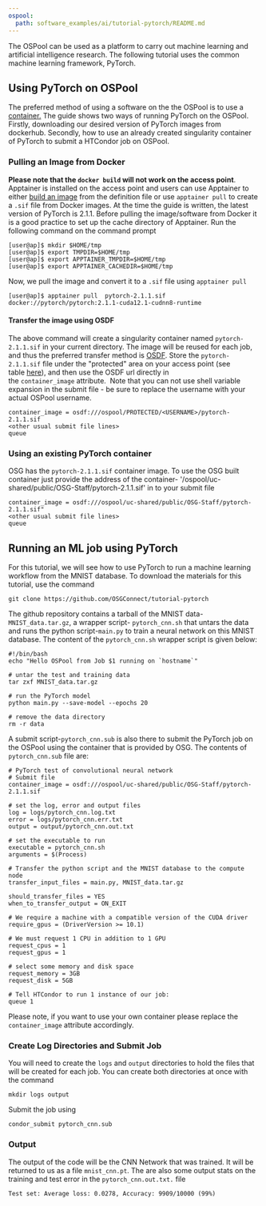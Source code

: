 ```yaml
---
ospool:
  path: software_examples/ai/tutorial-pytorch/README.md
---
```


The OSPool can be used as a platform to carry out machine learning and artificial intelligence research. 
The following tutorial uses the common machine learning framework, PyTorch.

## Using PyTorch on OSPool
The preferred method of using a software on the the OSPool is to use a [container.]() The guide shows two ways of running PyTorch on the OSPool. Firstly, downloading our desired version of PyTorch images from dockerhub. Secondly, how to use an already created singularity container of PyTorch to submit a HTCondor job on OSPool.

### Pulling an Image from Docker
**Please note that the `docker build` will not work on the access point**. Apptainer is installed on the access point and users can use Apptainer to either [build an image]() from the definition file or use `apptainer pull` to create a `.sif` file from Docker images. At the time the guide is written, the latest version of PyTorch is 2.1.1. Before pulling the image/software from Docker it is a good practice to set up the cache directory of Apptainer. Run the following command on the command prompt
```
[user@ap]$ mkdir $HOME/tmp
[user@ap]$ export TMPDIR=$HOME/tmp
[user@ap]$ export APPTAINER_TMPDIR=$HOME/tmp
[user@ap]$ export APPTAINER_CACHEDIR=$HOME/tmp
```
Now, we pull the image and convert it to a `.sif` file using `apptainer pull`
```
[user@ap]$ apptainer pull  pytorch-2.1.1.sif docker://pytorch/pytorch:2.1.1-cuda12.1-cudnn8-runtime
```
#### Transfer the image using OSDF
The above command will create a singularity container named `pytorch-2.1.1.sif` in your current directory. The image will be reused for each job, and thus the preferred transfer method is [OSDF](https://portal.osg-htc.org/documentation/htc_workloads/managing_data/osdf/). Store the `pytorch-2.1.1.sif` file under the "protected" area on your access point (see table [here](https://portal.osg-htc.org/documentation/htc_workloads/managing_data/overview/)), and then use the OSDF url directly in the `container_image` attribute.  Note that you can not use shell variable expansion in the submit file - be sure to replace the username with your actual OSPool username.

```
container_image = osdf:///ospool/PROTECTED/<USERNAME>/pytorch-2.1.1.sif
<other usual submit file lines> 
queue
```

### Using an existing PyTorch container
OSG has the `pytorch-2.1.1.sif` container image. To use the OSG built container just provide the address of the container- '/ospool/uc-shared/public/OSG-Staff/pytorch-2.1.1.sif' in to your submit file
```
container_image = osdf:///ospool/uc-shared/public/OSG-Staff/pytorch-2.1.1.sif" 
<other usual submit file lines> 
queue
```
## Running an ML job using PyTorch
For this tutorial, we will see how to use PyTorch to run a machine learning workflow from the MNIST database. To download the materials for this tutorial, use the command
```
git clone https://github.com/OSGConnect/tutorial-pytorch
```
The github repository contains a tarball of the MNIST data-`MNIST_data.tar.gz`, a wrapper script- `pytorch_cnn.sh` that untars the data and runs the python script-`main.py` to train a neural network on this MNIST database. The content of the `pytorch_cnn.sh` wrapper script is given below:
```
#!/bin/bash
echo "Hello OSPool from Job $1 running on `hostname`"

# untar the test and training data
tar zxf MNIST_data.tar.gz

# run the PyTorch model
python main.py --save-model --epochs 20

# remove the data directory
rm -r data
```

A submit script-`pytorch_cnn.sub` is also there to submit the PyTorch job on the OSPool using the container that is provided by OSG. The contents of `pytorch_cnn.sub` file are:
```
# PyTorch test of convolutional neural network
# Submit file 
container_image = osdf:///ospool/uc-shared/public/OSG-Staff/pytorch-2.1.1.sif

# set the log, error and output files 
log = logs/pytorch_cnn.log.txt
error = logs/pytorch_cnn.err.txt
output = output/pytorch_cnn.out.txt

# set the executable to run
executable = pytorch_cnn.sh
arguments = $(Process)

# Transfer the python script and the MNIST database to the compute node
transfer_input_files = main.py, MNIST_data.tar.gz

should_transfer_files = YES
when_to_transfer_output = ON_EXIT

# We require a machine with a compatible version of the CUDA driver
require_gpus = (DriverVersion >= 10.1)

# We must request 1 CPU in addition to 1 GPU
request_cpus = 1
request_gpus = 1

# select some memory and disk space
request_memory = 3GB
request_disk = 5GB

# Tell HTCondor to run 1 instance of our job:
queue 1
```
Please note, if you want to use your own container please replace the `container_image` attribute accordingly. 
### Create Log Directories and Submit Job
You will need to create the `logs` and `output` directories to hold the files that will be created for each job. You can create both directories at once with the command
```
mkdir logs output
```
Submit the job using 
```
condor_submit pytorch_cnn.sub
```
### Output 
The output of the code will be the CNN Network that was trained. It will be returned to us as a file
`mnist_cnn.pt`. The are also some output stats
on the training and test error in the `pytorch_cnn.out.txt.` file 
```
Test set: Average loss: 0.0278, Accuracy: 9909/10000 (99%)
```
